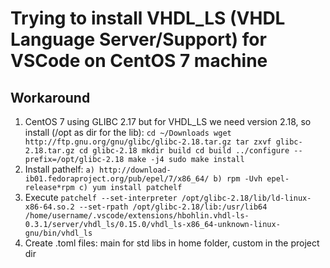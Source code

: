 # Trying to install VHDL_LS (VHDL Language Server/Support) for VSCode on CentOS 7 machine
## Workaround
1. CentOS 7 using GLIBC 2.17 but for VHDL_LS we need version 2.18, so install (/opt as dir for the lib):
`cd ~/Downloads
wget http://ftp.gnu.org/gnu/glibc/glibc-2.18.tar.gz
tar zxvf glibc-2.18.tar.gz
cd glibc-2.18
mkdir build
cd build
../configure --prefix=/opt/glibc-2.18
make -j4
sudo make install`
2. Install pathelf:
`
a) http://download-ib01.fedoraproject.org/pub/epel/7/x86_64/
b) rpm -Uvh epel-release*rpm
c) yum install patchelf
`
3. Execute 
`
patchelf --set-interpreter /opt/glibc-2.18/lib/ld-linux-x86-64.so.2 --set-rpath /opt/glibc-2.18/lib:/usr/lib64 /home/username/.vscode/extensions/hbohlin.vhdl-ls-0.3.1/server/vhdl_ls/0.15.0/vhdl_ls-x86_64-unknown-linux-gnu/bin/vhdl_ls
`
4. Create .toml files: main for std libs in home folder, custom in the project dir
